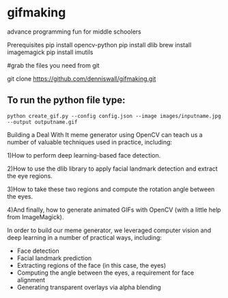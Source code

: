 # gifmaking
advance programming fun for middle schoolers

Prerequisites
pip install opencv-python
pip install dlib
brew install imagemagick
pip install imutils
    
#grab the files you need from git

git clone https://github.com/denniswall/gifmaking.git
    
## To run the python file type:
      
    python create_gif.py --config config.json --image images/inputname.jpg --output outputname.gif
    
 
Building a Deal With It meme generator using OpenCV can teach us a number of valuable techniques used in practice, including:

1)How to perform deep learning-based face detection.

2)How to use the dlib library to apply facial landmark detection and extract the eye regions.

3)How to take these two regions and compute the rotation angle between the eyes.

4)And finally, how to generate animated GIFs with OpenCV (with a little help from ImageMagick).


In order to build our meme generator, we leveraged computer vision and deep learning in a number of practical ways, including:
- Face detection
- Facial landmark prediction
- Extracting regions of the face (in this case, the eyes)
- Computing the angle between the eyes, a requirement for face alignment
- Generating transparent overlays via alpha blending
